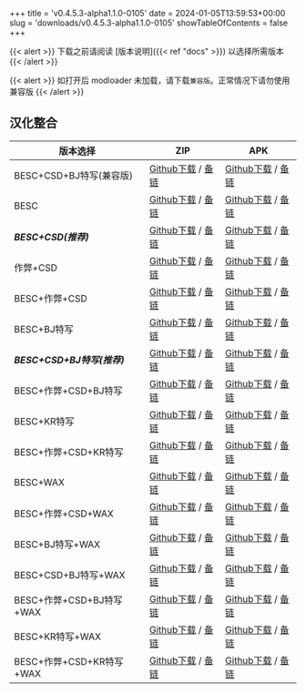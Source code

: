 
+++
title = 'v0.4.5.3-alpha1.1.0-0105'
date = 2024-01-05T13:59:53+00:00
slug = 'downloads/v0.4.5.3-alpha1.1.0-0105'
showTableOfContents = false
+++

{{< alert >}}
下载之前请阅读 [版本说明]({{< ref "docs" >}}) 以选择所需版本
{{< /alert >}}


{{< alert >}}
如打开后 modloader 未加载，请下载`兼容版`。正常情况下请勿使用兼容版
{{< /alert >}}

## 汉化整合

|         版本选择          |                                                                                                                                                                            ZIP                                                                                                                                                                             |                                                                                                                                                                            APK                                                                                                                                                                             |
|---------------------------|------------------------------------------------------------------------------------------------------------------------------------------------------------------------------------------------------------------------------------------------------------------------------------------------------------------------------------------------------------|------------------------------------------------------------------------------------------------------------------------------------------------------------------------------------------------------------------------------------------------------------------------------------------------------------------------------------------------------------|
|BESC+CSD+BJ特写(兼容版)    |[Github下载](https://github.com/DoL-Lyra/Lyra/releases/download/v0.4.5.3-alpha1.1.0-0105/DoL-0.4.5.3-Lyra-a1.1.0-polyfill-besc-cheat-csd-sideviewbj-0105.zip ) / [备链](https://ghfast.top/https://github.com/DoL-Lyra/Lyra/releases/download/v0.4.5.3-alpha1.1.0-0105/DoL-0.4.5.3-Lyra-a1.1.0-polyfill-besc-cheat-csd-sideviewbj-0105.zip )|[Github下载](https://github.com/DoL-Lyra/Lyra/releases/download/v0.4.5.3-alpha1.1.0-0105/DoL-0.4.5.3-Lyra-a1.1.0-polyfill-besc-cheat-csd-sideviewbj-0105.apk ) / [备链](https://ghfast.top/https://github.com/DoL-Lyra/Lyra/releases/download/v0.4.5.3-alpha1.1.0-0105/DoL-0.4.5.3-Lyra-a1.1.0-polyfill-besc-cheat-csd-sideviewbj-0105.apk )|
|BESC                       |[Github下载](https://github.com/DoL-Lyra/Lyra/releases/download/v0.4.5.3-alpha1.1.0-0105/DoL-0.4.5.3-Lyra-a1.1.0-besc-0105.zip ) / [备链](https://ghfast.top/https://github.com/DoL-Lyra/Lyra/releases/download/v0.4.5.3-alpha1.1.0-0105/DoL-0.4.5.3-Lyra-a1.1.0-besc-0105.zip )                                                            |[Github下载](https://github.com/DoL-Lyra/Lyra/releases/download/v0.4.5.3-alpha1.1.0-0105/DoL-0.4.5.3-Lyra-a1.1.0-besc-0105.apk ) / [备链](https://ghfast.top/https://github.com/DoL-Lyra/Lyra/releases/download/v0.4.5.3-alpha1.1.0-0105/DoL-0.4.5.3-Lyra-a1.1.0-besc-0105.apk )                                                            |
|***BESC+CSD(推荐)***       |[Github下载](https://github.com/DoL-Lyra/Lyra/releases/download/v0.4.5.3-alpha1.1.0-0105/DoL-0.4.5.3-Lyra-a1.1.0-besc-csd-0105.zip ) / [备链](https://ghfast.top/https://github.com/DoL-Lyra/Lyra/releases/download/v0.4.5.3-alpha1.1.0-0105/DoL-0.4.5.3-Lyra-a1.1.0-besc-csd-0105.zip )                                                    |[Github下载](https://github.com/DoL-Lyra/Lyra/releases/download/v0.4.5.3-alpha1.1.0-0105/DoL-0.4.5.3-Lyra-a1.1.0-besc-csd-0105.apk ) / [备链](https://ghfast.top/https://github.com/DoL-Lyra/Lyra/releases/download/v0.4.5.3-alpha1.1.0-0105/DoL-0.4.5.3-Lyra-a1.1.0-besc-csd-0105.apk )                                                    |
|作弊+CSD                   |[Github下载](https://github.com/DoL-Lyra/Lyra/releases/download/v0.4.5.3-alpha1.1.0-0105/DoL-0.4.5.3-Lyra-a1.1.0-cheat-csd-0105.zip ) / [备链](https://ghfast.top/https://github.com/DoL-Lyra/Lyra/releases/download/v0.4.5.3-alpha1.1.0-0105/DoL-0.4.5.3-Lyra-a1.1.0-cheat-csd-0105.zip )                                                  |[Github下载](https://github.com/DoL-Lyra/Lyra/releases/download/v0.4.5.3-alpha1.1.0-0105/DoL-0.4.5.3-Lyra-a1.1.0-cheat-csd-0105.apk ) / [备链](https://ghfast.top/https://github.com/DoL-Lyra/Lyra/releases/download/v0.4.5.3-alpha1.1.0-0105/DoL-0.4.5.3-Lyra-a1.1.0-cheat-csd-0105.apk )                                                  |
|BESC+作弊+CSD              |[Github下载](https://github.com/DoL-Lyra/Lyra/releases/download/v0.4.5.3-alpha1.1.0-0105/DoL-0.4.5.3-Lyra-a1.1.0-besc-cheat-csd-0105.zip ) / [备链](https://ghfast.top/https://github.com/DoL-Lyra/Lyra/releases/download/v0.4.5.3-alpha1.1.0-0105/DoL-0.4.5.3-Lyra-a1.1.0-besc-cheat-csd-0105.zip )                                        |[Github下载](https://github.com/DoL-Lyra/Lyra/releases/download/v0.4.5.3-alpha1.1.0-0105/DoL-0.4.5.3-Lyra-a1.1.0-besc-cheat-csd-0105.apk ) / [备链](https://ghfast.top/https://github.com/DoL-Lyra/Lyra/releases/download/v0.4.5.3-alpha1.1.0-0105/DoL-0.4.5.3-Lyra-a1.1.0-besc-cheat-csd-0105.apk )                                        |
|BESC+BJ特写                |[Github下载](https://github.com/DoL-Lyra/Lyra/releases/download/v0.4.5.3-alpha1.1.0-0105/DoL-0.4.5.3-Lyra-a1.1.0-besc-sideviewbj-0105.zip ) / [备链](https://ghfast.top/https://github.com/DoL-Lyra/Lyra/releases/download/v0.4.5.3-alpha1.1.0-0105/DoL-0.4.5.3-Lyra-a1.1.0-besc-sideviewbj-0105.zip )                                      |[Github下载](https://github.com/DoL-Lyra/Lyra/releases/download/v0.4.5.3-alpha1.1.0-0105/DoL-0.4.5.3-Lyra-a1.1.0-besc-sideviewbj-0105.apk ) / [备链](https://ghfast.top/https://github.com/DoL-Lyra/Lyra/releases/download/v0.4.5.3-alpha1.1.0-0105/DoL-0.4.5.3-Lyra-a1.1.0-besc-sideviewbj-0105.apk )                                      |
|***BESC+CSD+BJ特写(推荐)***|[Github下载](https://github.com/DoL-Lyra/Lyra/releases/download/v0.4.5.3-alpha1.1.0-0105/DoL-0.4.5.3-Lyra-a1.1.0-besc-csd-sideviewbj-0105.zip ) / [备链](https://ghfast.top/https://github.com/DoL-Lyra/Lyra/releases/download/v0.4.5.3-alpha1.1.0-0105/DoL-0.4.5.3-Lyra-a1.1.0-besc-csd-sideviewbj-0105.zip )                              |[Github下载](https://github.com/DoL-Lyra/Lyra/releases/download/v0.4.5.3-alpha1.1.0-0105/DoL-0.4.5.3-Lyra-a1.1.0-besc-csd-sideviewbj-0105.apk ) / [备链](https://ghfast.top/https://github.com/DoL-Lyra/Lyra/releases/download/v0.4.5.3-alpha1.1.0-0105/DoL-0.4.5.3-Lyra-a1.1.0-besc-csd-sideviewbj-0105.apk )                              |
|BESC+作弊+CSD+BJ特写       |[Github下载](https://github.com/DoL-Lyra/Lyra/releases/download/v0.4.5.3-alpha1.1.0-0105/DoL-0.4.5.3-Lyra-a1.1.0-besc-cheat-csd-sideviewbj-0105.zip ) / [备链](https://ghfast.top/https://github.com/DoL-Lyra/Lyra/releases/download/v0.4.5.3-alpha1.1.0-0105/DoL-0.4.5.3-Lyra-a1.1.0-besc-cheat-csd-sideviewbj-0105.zip )                  |[Github下载](https://github.com/DoL-Lyra/Lyra/releases/download/v0.4.5.3-alpha1.1.0-0105/DoL-0.4.5.3-Lyra-a1.1.0-besc-cheat-csd-sideviewbj-0105.apk ) / [备链](https://ghfast.top/https://github.com/DoL-Lyra/Lyra/releases/download/v0.4.5.3-alpha1.1.0-0105/DoL-0.4.5.3-Lyra-a1.1.0-besc-cheat-csd-sideviewbj-0105.apk )                  |
|BESC+KR特写                |[Github下载](https://github.com/DoL-Lyra/Lyra/releases/download/v0.4.5.3-alpha1.1.0-0105/DoL-0.4.5.3-Lyra-a1.1.0-besc-sideviewkr-0105.zip ) / [备链](https://ghfast.top/https://github.com/DoL-Lyra/Lyra/releases/download/v0.4.5.3-alpha1.1.0-0105/DoL-0.4.5.3-Lyra-a1.1.0-besc-sideviewkr-0105.zip )                                      |[Github下载](https://github.com/DoL-Lyra/Lyra/releases/download/v0.4.5.3-alpha1.1.0-0105/DoL-0.4.5.3-Lyra-a1.1.0-besc-sideviewkr-0105.apk ) / [备链](https://ghfast.top/https://github.com/DoL-Lyra/Lyra/releases/download/v0.4.5.3-alpha1.1.0-0105/DoL-0.4.5.3-Lyra-a1.1.0-besc-sideviewkr-0105.apk )                                      |
|BESC+作弊+CSD+KR特写       |[Github下载](https://github.com/DoL-Lyra/Lyra/releases/download/v0.4.5.3-alpha1.1.0-0105/DoL-0.4.5.3-Lyra-a1.1.0-besc-cheat-csd-sideviewkr-0105.zip ) / [备链](https://ghfast.top/https://github.com/DoL-Lyra/Lyra/releases/download/v0.4.5.3-alpha1.1.0-0105/DoL-0.4.5.3-Lyra-a1.1.0-besc-cheat-csd-sideviewkr-0105.zip )                  |[Github下载](https://github.com/DoL-Lyra/Lyra/releases/download/v0.4.5.3-alpha1.1.0-0105/DoL-0.4.5.3-Lyra-a1.1.0-besc-cheat-csd-sideviewkr-0105.apk ) / [备链](https://ghfast.top/https://github.com/DoL-Lyra/Lyra/releases/download/v0.4.5.3-alpha1.1.0-0105/DoL-0.4.5.3-Lyra-a1.1.0-besc-cheat-csd-sideviewkr-0105.apk )                  |
|BESC+WAX                   |[Github下载](https://github.com/DoL-Lyra/Lyra/releases/download/v0.4.5.3-alpha1.1.0-0105/DoL-0.4.5.3-Lyra-a1.1.0-besc-wax-0105.zip ) / [备链](https://ghfast.top/https://github.com/DoL-Lyra/Lyra/releases/download/v0.4.5.3-alpha1.1.0-0105/DoL-0.4.5.3-Lyra-a1.1.0-besc-wax-0105.zip )                                                    |[Github下载](https://github.com/DoL-Lyra/Lyra/releases/download/v0.4.5.3-alpha1.1.0-0105/DoL-0.4.5.3-Lyra-a1.1.0-besc-wax-0105.apk ) / [备链](https://ghfast.top/https://github.com/DoL-Lyra/Lyra/releases/download/v0.4.5.3-alpha1.1.0-0105/DoL-0.4.5.3-Lyra-a1.1.0-besc-wax-0105.apk )                                                    |
|BESC+作弊+CSD+WAX          |[Github下载](https://github.com/DoL-Lyra/Lyra/releases/download/v0.4.5.3-alpha1.1.0-0105/DoL-0.4.5.3-Lyra-a1.1.0-besc-wax-cheat-csd-0105.zip ) / [备链](https://ghfast.top/https://github.com/DoL-Lyra/Lyra/releases/download/v0.4.5.3-alpha1.1.0-0105/DoL-0.4.5.3-Lyra-a1.1.0-besc-wax-cheat-csd-0105.zip )                                |[Github下载](https://github.com/DoL-Lyra/Lyra/releases/download/v0.4.5.3-alpha1.1.0-0105/DoL-0.4.5.3-Lyra-a1.1.0-besc-wax-cheat-csd-0105.apk ) / [备链](https://ghfast.top/https://github.com/DoL-Lyra/Lyra/releases/download/v0.4.5.3-alpha1.1.0-0105/DoL-0.4.5.3-Lyra-a1.1.0-besc-wax-cheat-csd-0105.apk )                                |
|BESC+BJ特写+WAX            |[Github下载](https://github.com/DoL-Lyra/Lyra/releases/download/v0.4.5.3-alpha1.1.0-0105/DoL-0.4.5.3-Lyra-a1.1.0-besc-wax-sideviewbj-0105.zip ) / [备链](https://ghfast.top/https://github.com/DoL-Lyra/Lyra/releases/download/v0.4.5.3-alpha1.1.0-0105/DoL-0.4.5.3-Lyra-a1.1.0-besc-wax-sideviewbj-0105.zip )                              |[Github下载](https://github.com/DoL-Lyra/Lyra/releases/download/v0.4.5.3-alpha1.1.0-0105/DoL-0.4.5.3-Lyra-a1.1.0-besc-wax-sideviewbj-0105.apk ) / [备链](https://ghfast.top/https://github.com/DoL-Lyra/Lyra/releases/download/v0.4.5.3-alpha1.1.0-0105/DoL-0.4.5.3-Lyra-a1.1.0-besc-wax-sideviewbj-0105.apk )                              |
|BESC+CSD+BJ特写+WAX        |[Github下载](https://github.com/DoL-Lyra/Lyra/releases/download/v0.4.5.3-alpha1.1.0-0105/DoL-0.4.5.3-Lyra-a1.1.0-besc-wax-csd-sideviewbj-0105.zip ) / [备链](https://ghfast.top/https://github.com/DoL-Lyra/Lyra/releases/download/v0.4.5.3-alpha1.1.0-0105/DoL-0.4.5.3-Lyra-a1.1.0-besc-wax-csd-sideviewbj-0105.zip )                      |[Github下载](https://github.com/DoL-Lyra/Lyra/releases/download/v0.4.5.3-alpha1.1.0-0105/DoL-0.4.5.3-Lyra-a1.1.0-besc-wax-csd-sideviewbj-0105.apk ) / [备链](https://ghfast.top/https://github.com/DoL-Lyra/Lyra/releases/download/v0.4.5.3-alpha1.1.0-0105/DoL-0.4.5.3-Lyra-a1.1.0-besc-wax-csd-sideviewbj-0105.apk )                      |
|BESC+作弊+CSD+BJ特写+WAX   |[Github下载](https://github.com/DoL-Lyra/Lyra/releases/download/v0.4.5.3-alpha1.1.0-0105/DoL-0.4.5.3-Lyra-a1.1.0-besc-wax-cheat-csd-sideviewbj-0105.zip ) / [备链](https://ghfast.top/https://github.com/DoL-Lyra/Lyra/releases/download/v0.4.5.3-alpha1.1.0-0105/DoL-0.4.5.3-Lyra-a1.1.0-besc-wax-cheat-csd-sideviewbj-0105.zip )          |[Github下载](https://github.com/DoL-Lyra/Lyra/releases/download/v0.4.5.3-alpha1.1.0-0105/DoL-0.4.5.3-Lyra-a1.1.0-besc-wax-cheat-csd-sideviewbj-0105.apk ) / [备链](https://ghfast.top/https://github.com/DoL-Lyra/Lyra/releases/download/v0.4.5.3-alpha1.1.0-0105/DoL-0.4.5.3-Lyra-a1.1.0-besc-wax-cheat-csd-sideviewbj-0105.apk )          |
|BESC+KR特写+WAX            |[Github下载](https://github.com/DoL-Lyra/Lyra/releases/download/v0.4.5.3-alpha1.1.0-0105/DoL-0.4.5.3-Lyra-a1.1.0-besc-wax-sideviewkr-0105.zip ) / [备链](https://ghfast.top/https://github.com/DoL-Lyra/Lyra/releases/download/v0.4.5.3-alpha1.1.0-0105/DoL-0.4.5.3-Lyra-a1.1.0-besc-wax-sideviewkr-0105.zip )                              |[Github下载](https://github.com/DoL-Lyra/Lyra/releases/download/v0.4.5.3-alpha1.1.0-0105/DoL-0.4.5.3-Lyra-a1.1.0-besc-wax-sideviewkr-0105.apk ) / [备链](https://ghfast.top/https://github.com/DoL-Lyra/Lyra/releases/download/v0.4.5.3-alpha1.1.0-0105/DoL-0.4.5.3-Lyra-a1.1.0-besc-wax-sideviewkr-0105.apk )                              |
|BESC+作弊+CSD+KR特写+WAX   |[Github下载](https://github.com/DoL-Lyra/Lyra/releases/download/v0.4.5.3-alpha1.1.0-0105/DoL-0.4.5.3-Lyra-a1.1.0-besc-wax-cheat-csd-sideviewkr-0105.zip ) / [备链](https://ghfast.top/https://github.com/DoL-Lyra/Lyra/releases/download/v0.4.5.3-alpha1.1.0-0105/DoL-0.4.5.3-Lyra-a1.1.0-besc-wax-cheat-csd-sideviewkr-0105.zip )          |[Github下载](https://github.com/DoL-Lyra/Lyra/releases/download/v0.4.5.3-alpha1.1.0-0105/DoL-0.4.5.3-Lyra-a1.1.0-besc-wax-cheat-csd-sideviewkr-0105.apk ) / [备链](https://ghfast.top/https://github.com/DoL-Lyra/Lyra/releases/download/v0.4.5.3-alpha1.1.0-0105/DoL-0.4.5.3-Lyra-a1.1.0-besc-wax-cheat-csd-sideviewkr-0105.apk )          |
